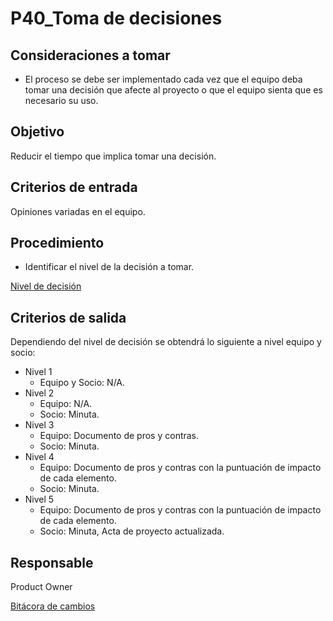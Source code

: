 # P40_Toma de decisiones

## Consideraciones a tomar

- El proceso se debe ser implementado cada vez que el equipo deba tomar una decisión que afecte al proyecto o que el equipo sienta que es necesario su uso.

## Objetivo

Reducir el tiempo que implica tomar una decisión.

## Criterios de entrada

Opiniones variadas en el equipo.

## Procedimiento

- Identificar el nivel de la decisión a tomar.

[Nivel de decisión](P40_Toma%20de%20decisiones%20e1e5bbb4e08b47f9b6410324c808721f/Nivel%20de%20decisio%CC%81n%201175cb48096a4196af0108a4f1891f1e.csv)

## Criterios de salida

Dependiendo del nivel de decisión se obtendrá lo siguiente a nivel equipo y socio:

- Nivel 1
    - Equipo y Socio: N/A.
- Nivel 2
    - Equipo: N/A.
    - Socio: Minuta.
- Nivel 3
    - Equipo: Documento de pros y contras.
    - Socio: Minuta.
- Nivel 4
    - Equipo: Documento de pros y contras con la puntuación de impacto de cada elemento.
    - Socio: Minuta.
- Nivel 5
    - Equipo: Documento de pros y contras con la puntuación de impacto de cada elemento.
    - Socio: Minuta, Acta de proyecto actualizada.

## Responsable

Product Owner

[Bitácora de cambios](P40_Toma%20de%20decisiones%20e1e5bbb4e08b47f9b6410324c808721f/Bita%CC%81cora%20de%20cambios%20e97b20c3d46e48839a23fa2b431e6123.csv)